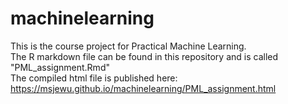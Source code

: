 # machinelearning
This is the course project for Practical Machine Learning.  
The R markdown file can be found in this repository and is called "PML_assignment.Rmd"  
The compiled html file is published here: https://msjewu.github.io/machinelearning/PML_assignment.html
